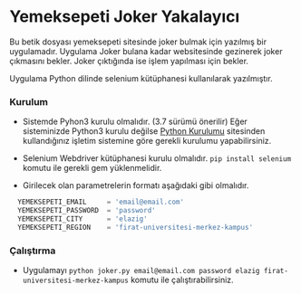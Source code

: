 # Yemeksepeti Joker Yakalayıcı

Bu betik dosyası yemeksepeti sitesinde joker bulmak için yazılmış bir uygulamadır. Uygulama Joker bulana kadar websitesinde gezinerek joker çıkmasını bekler. Joker çıktığında ise işlem yapılması için bekler.

Uygulama Python dilinde selenium kütüphanesi kullanılarak yazılmıştır.

### Kurulum

- Sistemde Pyhon3 kurulu olmalıdır. (3.7 sürümü önerilir)
Eğer sisteminizde Python3 kurulu değilse [Python Kurulumu](https://www.python.org/downloads/) sitesinden kullandığınız işletim sistemine göre gerekli kurulumu yapabilirsiniz.

- Selenium Webdriver kütüphanesi kurulu olmalıdır.
`pip install selenium` komutu ile gerekli gem yüklenmelidir.

- Girilecek olan parametrelerin formatı aşağıdaki gibi olmalıdır.

```python
  YEMEKSEPETI_EMAIL     = 'email@email.com'
  YEMEKSEPETI_PASSWORD  = 'password'
  YEMEKSEPETI_CITY      = 'elazig'
  YEMEKSEPETI_REGION    = 'firat-universitesi-merkez-kampus'
```

### Çalıştırma

- Uygulamayı `python joker.py email@email.com password elazig firat-universitesi-merkez-kampus` komutu ile çalıştırabilirsiniz.

